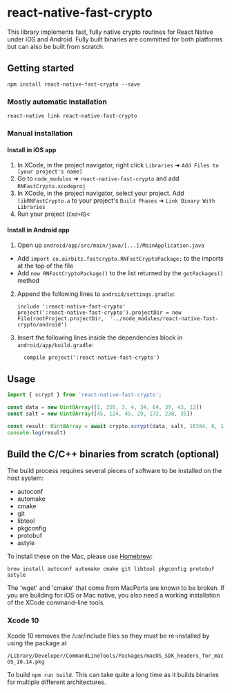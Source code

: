 
# react-native-fast-crypto

This library implements fast, fully native crypto routines for React Native under iOS and Android. Fully built binaries are committed for both platforms but can also be built from scratch. 

## Getting started

`npm install react-native-fast-crypto --save`

### Mostly automatic installation

`react-native link react-native-fast-crypto`

### Manual installation

#### Install in iOS app

1. In XCode, in the project navigator, right click `Libraries` ➜ `Add Files to [your project's name]`
2. Go to `node_modules` ➜ `react-native-fast-crypto` and add `RNFastCrypto.xcodeproj`
3. In XCode, in the project navigator, select your project. Add `libRNFastCrypto.a` to your project's `Build Phases` ➜ `Link Binary With Libraries`
4. Run your project (`Cmd+R`)<

#### Install in Android app

1. Open up `android/app/src/main/java/[...]/MainApplication.java`
  - Add `import co.airbitz.fastcrypto.RNFastCryptoPackage;` to the imports at the top of the file
  - Add `new RNFastCryptoPackage()` to the list returned by the `getPackages()` method
2. Append the following lines to `android/settings.gradle`:
  	```
  	include ':react-native-fast-crypto'
  	project(':react-native-fast-crypto').projectDir = new File(rootProject.projectDir, 	'../node_modules/react-native-fast-crypto/android')
  	```
3. Insert the following lines inside the dependencies block in `android/app/build.gradle`:
  	```
      compile project(':react-native-fast-crypto')
  	```

## Usage
```javascript
import { scrypt } from 'react-native-fast-crypto';

const data = new Uint8Array([1, 250, 3, 4, 34, 64, 39, 43, 12])
const salt = new Uint8Array([45, 124, 45, 29, 172, 238, 35])

const result: Uint8Array = await crypto.scrypt(data, salt, 16384, 8, 1, 32)
console.log(result)
```

## Build the C/C++ binaries from scratch (optional)

The build process requires several pieces of software to be installed on the
host system:

* autoconf
* automake
* cmake
* git
* libtool
* pkgconfig
* protobuf
* astyle

To install these on the Mac, please use [Homebrew](http://brew.sh/):

    brew install autoconf automake cmake git libtool pkgconfig protobuf astyle

The 'wget' and 'cmake' that come from MacPorts are known to be broken.
If you are building for iOS or Mac native, you also need a working installation
of the XCode command-line tools.

### Xcode 10

Xcode 10 removes the /usr/include files so they must be re-installed by using the package at

`/Library/Developer/CommandLineTools/Packages/macOS_SDK_headers_for_macOS_10.14.pkg`

To build `npm run build`. This can take quite a long time as it builds binaries for multiple different architectures.
